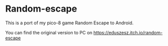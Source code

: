 # Random-escape
This is a port of my pico-8 game Random Escape to Android.

You can find the original version to PC on https://eduszesz.itch.io/random-escape
